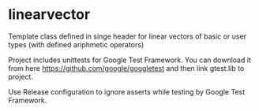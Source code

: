 # linearvector
Template class defined in singe header for linear vectors of basic or user types (with defined ariphmetic operators)

Project includes unittests for Google Test Framework. You can download it from here https://github.com/google/googletest and then link gtest.lib to project.

Use Release configuration to ignore asserts while testing by Google Test Framework.
